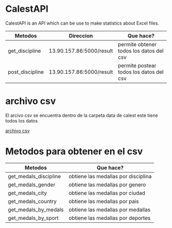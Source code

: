 # CalestAPI
CalestAPI is an API which can be use to make statistics about Excel files.

 Metodos  | Direccion | Que hace?|
 ------------- | ------------- | ------------- |
 get_discipline  | 13.90.157.86:5000/result  | permite obtener todos los datos del csv
 post_discipline  | 13.90.157.86:5000/result  | permite postear todos los datos del csv
 
 # archivo csv
 
 El arcivo csv se encuentra dentro de la carpeta data de calest este tiene todos los datos

[archivo csv](https://github.com/ricardoperezf/CalestAPI/tree/master/calest/data)

 # Metodos para obtener en el csv
 
Metodos  | Que hace? |
 ------------- | ------------- |
 get_medals_discipline  | obtiene las medallas por disciplina  |
 get_medals_gender  | obtiene las medallas por genero  |
 get_medals_city  | obtiene las medallas por ciudad  |
 get_medals_country  | obtiene las medallas por pais  |
 get_medals_by_medals  | obtiene las medallas por medallas  |
 get_medals_by_sport  | obtiene las medallas por deportes  |
